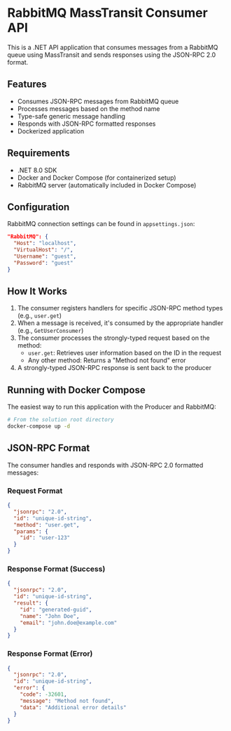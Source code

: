 # RabbitMQ MassTransit Consumer API

This is a .NET API application that consumes messages from a RabbitMQ queue using MassTransit and sends responses using the JSON-RPC 2.0 format.

## Features

- Consumes JSON-RPC messages from RabbitMQ queue
- Processes messages based on the method name
- Type-safe generic message handling
- Responds with JSON-RPC formatted responses
- Dockerized application

## Requirements

- .NET 8.0 SDK
- Docker and Docker Compose (for containerized setup)
- RabbitMQ server (automatically included in Docker Compose)

## Configuration

RabbitMQ connection settings can be found in `appsettings.json`:

```json
"RabbitMQ": {
  "Host": "localhost",
  "VirtualHost": "/",
  "Username": "guest",
  "Password": "guest"
}
```

## How It Works

1. The consumer registers handlers for specific JSON-RPC method types (e.g., `user.get`)
2. When a message is received, it's consumed by the appropriate handler (e.g., `GetUserConsumer`)
3. The consumer processes the strongly-typed request based on the method:
   - `user.get`: Retrieves user information based on the ID in the request
   - Any other method: Returns a "Method not found" error
4. A strongly-typed JSON-RPC response is sent back to the producer

## Running with Docker Compose

The easiest way to run this application with the Producer and RabbitMQ:

```bash
# From the solution root directory
docker-compose up -d
```

## JSON-RPC Format

The consumer handles and responds with JSON-RPC 2.0 formatted messages:

### Request Format
```json
{
  "jsonrpc": "2.0",
  "id": "unique-id-string",
  "method": "user.get",
  "params": {
    "id": "user-123"
  }
}
```

### Response Format (Success)
```json
{
  "jsonrpc": "2.0",
  "id": "unique-id-string",
  "result": {
    "id": "generated-guid",
    "name": "John Doe",
    "email": "john.doe@example.com"
  }
}
```

### Response Format (Error)
```json
{
  "jsonrpc": "2.0",
  "id": "unique-id-string",
  "error": {
    "code": -32601,
    "message": "Method not found",
    "data": "Additional error details"
  }
}
``` 
